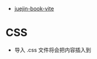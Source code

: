 - [juejin-book-vite](https://github.com/1391020381/juejin-book-vite)

# CSS

- 导入 .css 文件将会把内容插入到 <style>标签中,同时也带有 HMR 支持。也能够以字符串的形式检索处理后的,作为某模块默认导出的 CSS。
